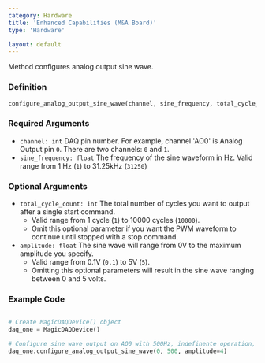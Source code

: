 ```yaml
---
category: Hardware
title: 'Enhanced Capabilities (M&A Board)'
type: 'Hardware'

layout: default
---
```


Method configures analog output sine wave.

### Definition 

```python
configure_analog_output_sine_wave(channel, sine_frequency, total_cycle_count=0, amplitude=5)
```

### Required Arguments

* `channel: int` DAQ pin number. For example, channel 'AO0' is Analog Output pin `0`. There are two channels: `0` and `1`.
* `sine_frequency: float` The frequency of the sine waveform in Hz. Valid range from 1 Hz (`1`) to 31.25kHz (`31250`)

### Optional Arguments

* `total_cycle_count: int` The total number of cycles you want to output after a single start command.
    * Valid range from 1 cycle (`1`) to 10000 cycles (`10000`).
    * Omit this optional parameter if you want the PWM waveform to continue until stopped with a stop command.  
* `amplitude: float` The sine wave will range from 0V to the maximum amplitude you specify.
    * Valid range from 0.1V (`0.1`) to 5V (`5`).
    * Omitting this optional parameters will result in the sine wave ranging between 0 and 5 volts.

### Example Code

```python

# Create MagicDAQDevice() object
daq_one = MagicDAQDevice()

# Configure sine wave output on AO0 with 500Hz, indefinente operation, and 4V amplitude
daq_one.configure_analog_output_sine_wave(0, 500, amplitude=4)

```
